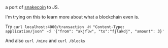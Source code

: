 a port of
[snakecoin](https://gist.github.com/aunyks/47d157f8bc7d1829a729c2a6a919c173) to
JS.

I'm trying on this to learn more about what a blockchain even is.

Try `curl localhost:4000/transaction -H "Content-Type: application/json" -d '{"from": "akjflw", "to":"fjlakdj", "amount": 3}'`

And also `curl /mine` and `curl /blocks`